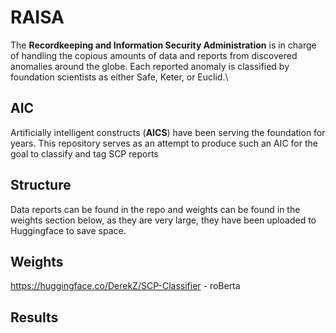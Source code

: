 # RAISA
The **Recordkeeping and Information Security Administration** is in charge of handling the copious amounts of data and reports from discovered anomalies around the globe. Each reported anomaly is classified by foundation scientists as either Safe, Keter, or Euclid.\\

## AIC
Artificially intelligent constructs (**AICS**) have been serving the foundation for years. This repository serves as an attempt to produce such an AIC for the goal to classify and tag SCP reports

## Structure
Data reports can be found in the repo and weights can be found in the weights section below, as they are very large, they have been uploaded to Huggingface to save space.

## Weights
https://huggingface.co/DerekZ/SCP-Classifier - roBerta

## Results
